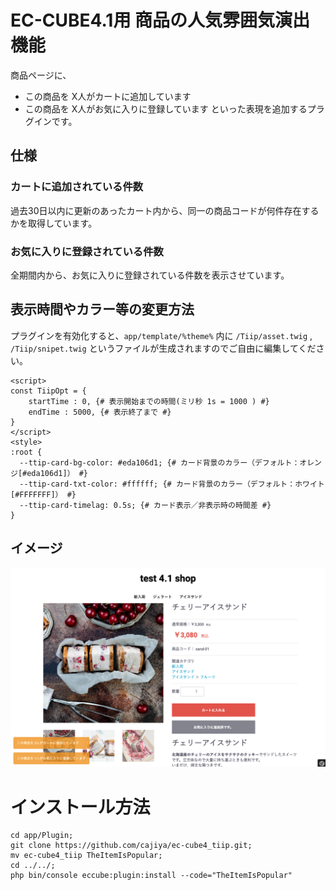 # EC-CUBE4.1用 商品の人気雰囲気演出機能

商品ページに、
- この商品を X人がカートに追加しています
- この商品を X人がお気に入りに登録しています
といった表現を追加するプラグインです。
    
## 仕様

### カートに追加されている件数
過去30日以内に更新のあったカート内から、同一の商品コードが何件存在するかを取得しています。

### お気に入りに登録されている件数
全期間内から、お気に入りに登録されている件数を表示させています。

## 表示時間やカラー等の変更方法

プラグインを有効化すると、`app/template/%theme%` 内に
`/Tiip/asset.twig` , `/Tiip/snipet.twig` というファイルが生成されますのでご自由に編集してください。

```
<script>
const TiipOpt = {
    startTime : 0, {# 表示開始までの時間(ミリ秒 1s = 1000 ) #}
    endTime : 5000, {# 表示終了まで #}
}
</script>
<style>
:root {
  --ttip-card-bg-color: #eda106d1; {# カード背景のカラー（デフォルト：オレンジ[#eda106d1]） #}
  --ttip-card-txt-color: #ffffff; {# カード背景のカラー（デフォルト：ホワイト[#FFFFFFF]） #}
  --ttip-card-timelag: 0.5s; {# カード表示／非表示時の時間差 #}
}
```

## イメージ

![表示イメージ](.github/tiip-image.png)

# インストール方法

```
cd app/Plugin;
git clone https://github.com/cajiya/ec-cube4_tiip.git;
mv ec-cube4_tiip TheItemIsPopular;
cd ../../;
php bin/console eccube:plugin:install --code="TheItemIsPopular"
```

